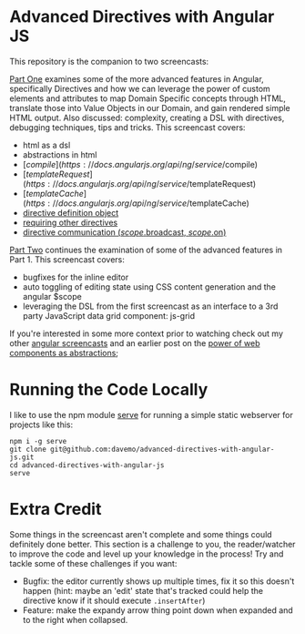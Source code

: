 # Advanced Directives with Angular JS

This repository is the companion to two screencasts:

[Part One](https://www.youtube.com/watch?v=Ty8XcASK9js) examines some of the more advanced features in Angular, specifically Directives and how we can leverage the power of custom elements and attributes to map Domain Specific concepts through HTML, translate those into Value Objects in our Domain, and gain rendered simple HTML output. Also discussed: complexity, creating a DSL with directives, debugging techniques, tips and tricks. This screencast covers:

* html as a dsl
* abstractions in html
* [$compile](https://docs.angularjs.org/api/ng/service/$compile)
* [$templateRequest](https://docs.angularjs.org/api/ng/service/$templateRequest)
* [$templateCache](https://docs.angularjs.org/api/ng/service/$templateCache)
* [directive definition object](https://docs.angularjs.org/api/ng/service/$compile#directive-definition-object)
* [requiring other directives](https://docs.angularjs.org/api/ng/service/$compile#-require-)
* [directive communication ($scope.$broadcast, $scope.$on)](https://docs.angularjs.org/guide/scope#scope-events-propagation)

[Part Two](https://www.youtube.com/watch?v=4zG8SfucUzg) continues the examination of some of the advanced features in Part 1. This screencast covers:

* bugfixes for the inline editor
* auto toggling of editing state using CSS content generation and the angular $scope
* leveraging the DSL from the first screencast as an interface to a 3rd party JavaScript data grid component: js-grid

If you're interested in some more context prior to watching check out my other [angular screencasts](http://www.youtube.com/user/vidjadavemo/videos) and an earlier post on the [power of web components as abstractions](http://blog.testdouble.com/posts/2013-06-26-what-polymer-and-angular-tell-us-about-the-future-success-of-the-web-platform-and-javascript-frameworks.html); 


# Running the Code Locally

I like to use the npm module [serve]() for running a simple static webserver for projects like this:

```shell
npm i -g serve
git clone git@github.com:davemo/advanced-directives-with-angular-js.git
cd advanced-directives-with-angular-js
serve
```

# Extra Credit

Some things in the screencast aren't complete and some things could definitely done better. This section is a challenge to you, the reader/watcher to improve the code and level up your knowledge in the process! Try and tackle some of these challenges if you want:

* Bugfix: the editor currently shows up multiple times, fix it so this doesn't happen (hint: maybe an 'edit' state that's tracked could help the directive know if it should execute `.insertAfter`)
* Feature: make the expandy arrow thing point down when expanded and to the right when collapsed.

